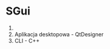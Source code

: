 <h1>SGui</h1>
<ol>
<li><Webserver - .NET maui</li>
<li>Aplikacja desktopowa - QtDesigner</li>
<li>CLI - C++</li>
</ol>
